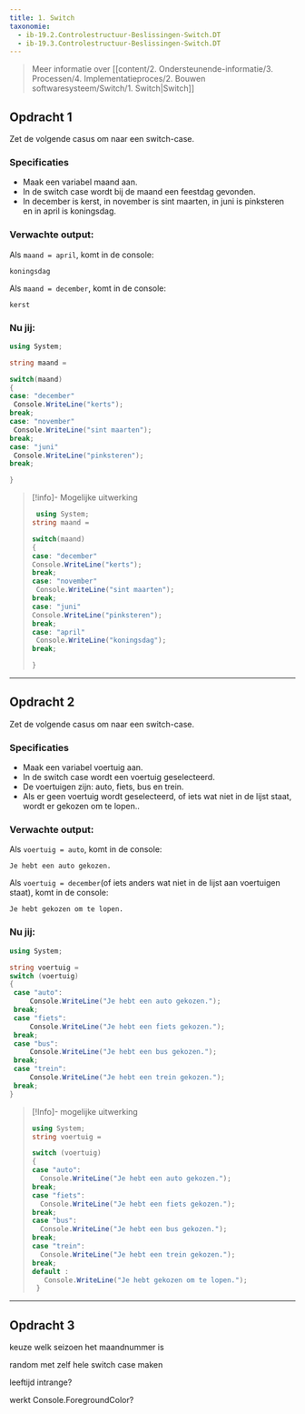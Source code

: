 ```yaml
---
title: 1. Switch
taxonomie:
  - ib-19.2.Controlestructuur-Beslissingen-Switch.DT
  - ib-19.3.Controlestructuur-Beslissingen-Switch.DT
---
```


> Meer informatie over [[content/2. Ondersteunende-informatie/3. Processen/4. Implementatieproces/2. Bouwen softwaresysteem/Switch/1. Switch|Switch]]

## Opdracht 1
Zet de volgende casus om naar een switch-case.

### Specificaties
- Maak een variabel maand aan.
- In de switch case wordt bij de maand een feestdag gevonden.
- In december is kerst, in november is sint maarten, in juni is pinksteren en in april is koningsdag.

### Verwachte output:
Als `maand = april`, komt in de console:
```
koningsdag
```
Als `maand = december`, komt in de console:
```
kerst
```

### Nu jij:
``` csharp runner
using System;

string maand = 

switch(maand)
{
case: "december"
 Console.WriteLine("kerts");
break;
case: "november"
 Console.WriteLine("sint maarten");
break;
case: "juni"
 Console.WriteLine("pinksteren");
break;

}
``` 

> [!info]- Mogelijke uitwerking
> ``` csharp
>  using System;
> string maand = 
>
> switch(maand)
> {
> case: "december"
 > Console.WriteLine("kerts");
> break;
> case: "november"
>  Console.WriteLine("sint maarten");
> break;
> case: "juni"
 > Console.WriteLine("pinksteren");
> break;
> case: "april"
>  Console.WriteLine("koningsdag");
> break;
> 
>}
> ```

---
## Opdracht 2
Zet de volgende casus om naar een switch-case.

### Specificaties
- Maak een variabel voertuig aan.
- In de switch case wordt een voertuig geselecteerd.
- De voertuigen zijn: auto, fiets, bus en trein.
- Als er geen voertuig wordt geselecteerd, of iets wat niet in de lijst staat, wordt er gekozen om te lopen..

### Verwachte output:
Als `voertuig = auto`, komt in de console:
```
Je hebt een auto gekozen.
```
Als `voertuig = december`(of iets anders wat niet in de lijst aan voertuigen staat), komt in de console:
```
Je hebt gekozen om te lopen.
```

### Nu jij:
``` csharp runner
using System;

string voertuig = 
switch (voertuig) 
{ 
 case "auto": 
	 Console.WriteLine("Je hebt een auto gekozen."); 
 break; 
 case "fiets": 
	 Console.WriteLine("Je hebt een fiets gekozen."); 
 break; 
 case "bus": 
	 Console.WriteLine("Je hebt een bus gekozen."); 
 break; 
 case "trein": 
	 Console.WriteLine("Je hebt een trein gekozen."); 
 break;
}
``` 

> [!Info]- mogelijke uitwerking
> ``` csharp
> using System;
> string voertuig = 
> 
> switch (voertuig) 
> { 
> case "auto": 
> 	Console.WriteLine("Je hebt een auto gekozen."); 
> break; 
> case "fiets": 
> 	Console.WriteLine("Je hebt een fiets gekozen."); 
> break; 
> case "bus": 
> 	Console.WriteLine("Je hebt een bus gekozen."); 
> break; 
> case "trein": 
> 	Console.WriteLine("Je hebt een trein gekozen."); 
> break; 
> default :
> 	 Console.WriteLine("Je hebt gekozen om te lopen.");
>  }
> ```

---
## Opdracht 3
keuze welk seizoen het maandnummer is

random met zelf hele switch case maken


leeftijd intrange?





werkt Console.ForegroundColor?